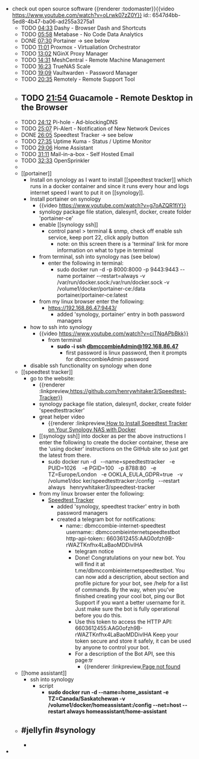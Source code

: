 - check out open source software {{renderer :todomaster}}{{video https://www.youtube.com/watch?v=oLrwk07zZ0Y}}
  id:: 6547d4bb-5ed8-4b47-ba06-ad255a3275a1
	- TODO [04:33](https://www.youtube.com/watch?v=oLrwk07zZ0Y&t=273s) Dashy - Browser Dash and Shortcuts
	- TODO [05:58](https://www.youtube.com/watch?v=oLrwk07zZ0Y&t=358s) Metabase - No Code Data Analytics
	- DONE [07:30](https://www.youtube.com/watch?v=oLrwk07zZ0Y&t=450s) Portainer -> see below
	- TODO [11:01](https://www.youtube.com/watch?v=oLrwk07zZ0Y&t=661s) Proxmox - Virtualiation Orchestrator
	- TODO [13:02](https://www.youtube.com/watch?v=oLrwk07zZ0Y&t=782s) NGinX Proxy Manager
	- TODO [14:31](https://www.youtube.com/watch?v=oLrwk07zZ0Y&t=871s) MeshCentral - Remote Machine Management
	- TODO [16:23](https://www.youtube.com/watch?v=oLrwk07zZ0Y&t=983s) TrueNAS Scale
	- TODO [19:09](https://www.youtube.com/watch?v=oLrwk07zZ0Y&t=1149s) Vaultwarden - Password Manager
	- TODO [20:35](https://www.youtube.com/watch?v=oLrwk07zZ0Y&t=1235s) Remotely - Remote Support Tool
	- TODO [21:54](https://www.youtube.com/watch?v=oLrwk07zZ0Y&t=1314s) Guacamole - Remote Desktop in the Browser
		-
	- TODO [24:12](https://www.youtube.com/watch?v=oLrwk07zZ0Y&t=1452s) Pi-hole - Ad-blockingDNS
	- TODO [25:07](https://www.youtube.com/watch?v=oLrwk07zZ0Y&t=1507s) Pi-Alert - Notification of New Network Devices
	- DONE [26:05](https://www.youtube.com/watch?v=oLrwk07zZ0Y&t=1565s) Speedtest Tracker -> see below
	- TODO [27:35](https://www.youtube.com/watch?v=oLrwk07zZ0Y&t=1655s) Uptime Kuma - Status / Uptime Monitor
	- TODO [29:06](https://www.youtube.com/watch?v=oLrwk07zZ0Y&t=1746s) Home Assistant
	- TODO [31:11](https://www.youtube.com/watch?v=oLrwk07zZ0Y&t=1871s) Mail-in-a-box - Self Hosted Email
	- TODO [32:33](https://www.youtube.com/watch?v=oLrwk07zZ0Y&t=1953s) OpenSprinkler
	-
	- [[portainer]]
		- Install on synology as I want to install [[speedtest tracker]] which runs in a docker container and since it runs every hour and logs internet speed I want to put it on [[synology]].
		- Install portainer on synology
			- {{video https://www.youtube.com/watch?v=g7oAZQR1fiY}}
			- synology package file station, dalesyn1, docker, create folder 'portainer-ce'
			- enable [[synology ssh]]
				- control panel > terminal & snmp, check off enable ssh service, keep port 22, click apply button
					- note: on this screen there is a 'terminal' link for more information on what to type in terminal
			- from terminal, ssh into synology nas (see below)
				- enter the following in terminal:
					- sudo docker run -d -p 8000:8000 -p 9443:9443 --name portainer --restart=always -v /var/run/docker.sock:/var/run/docker.sock -v /volume1/docker/portainer-ce:/data portainer/portainer-ce:latest
			- from my linux browser enter the following:
				- https://192.168.86.47:9443/
					- added 'synology, portainer' entry in both password managers
		- how to ssh into synology
			- {{video https://www.youtube.com/watch?v=ciTNqAPbBkk}}
				- from terminal
					- **sudo -i ssh dbmccombieAdmin@192.168.86.47**
						- first password is linux password, then it prompts for dbmccombieAdmin password
		- disable ssh functionality on synology when done
	- [[speedtest tracker]]
		- go to the website:
			- {{renderer :linkpreview,https://github.com/henrywhitaker3/Speedtest-Tracker}}
			- synology package file station, dalesyn1, docker, create folder 'speedtesttracker'
			- great helper video
				- {{renderer :linkpreview,[How to Install Speedtest Tracker on Your Synology NAS with Docker](https://neellik.com/install-speed-test-tracker-on-your-synology-nas/#portainer_speedtesttracker}})
			- [[synology ssh]] into docker as per the above instructions I enter the following to create the docker container, these are the 'using docker' instructions on the GitHub site so just get the latest from there.
				- sudo docker run -d   --name=speedtesttracker   -e PUID=1026   
				  -e PGID=100   -p 8788:80   -e TZ=Europe/London   -e OOKLA_EULA_GDPR=true   -v /volume1/doc
				  ker/speedtesttracker:/config   --restart always   henrywhitaker3/speedtest-tracker
			- from my linux browser enter the following:
				- [Speedtest Tracker](http://192.168.86.47:8788/)
					- added 'synology, speedtest tracker' entry in both password managers
					- created a telegram bot for notifications:
						- name:: dbmccombie-internet-speedtest
						  username:: dbmccombieinternetspeedtestbot
						  http-api-token:: 6603612455:AAG0ofzh9B-rWAZTKnfhx4LaBaoMDDivIHA
							- telegram notice
							- Done! Congratulations on your new bot. You will find it at t.me/dbmccombieinternetspeedtestbot. You can now add a description, about section and profile picture for your bot, see /help for a list of commands. By the way, when you've finished creating your cool bot, ping our Bot Support if you want a better username for it. Just make sure the bot is fully operational before you do this.
							- Use this token to access the HTTP API:
							  6603612455:AAG0ofzh9B-rWAZTKnfhx4LaBaoMDDivIHA
							  Keep your token secure and store it safely, it can be used by anyone to control your bot.
							- For a description of the Bot API, see this page:tr
								- {{renderer :linkpreview,[Page not found](https://core.telegram.org/bots/api}})
	- [[home assistant]]
		- ssh into synology
			- script
				- **sudo docker run -d --name=home_assistant -e TZ=Canada/Saskatchewan -v /volume1/docker/homeassistant:/config --net=host --restart always homeassistant/home-assistant**
	- #jellyfin #synology
		-
		-
-